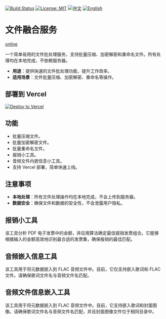 [![Build Status](https://github.com/DavidKk/vercel-file-fusion/actions/workflows/coverage.workflow.yml/badge.svg)](https://github.com/DavidKk/vercel-file-fusion/actions/workflows/coverage.workflow.yml) [![License: MIT](https://img.shields.io/badge/License-MIT-yellow.svg)](https://opensource.org/licenses/MIT) [![中文](https://img.shields.io/badge/%E6%96%87%E6%A1%A3-%E4%B8%AD%E6%96%87-green?style=flat-square&logo=docs)](https://github.com/DavidKk/vercel-file-fusion/blob/main/README.zh-CN.md) [![English](https://img.shields.io/badge/docs-English-green?style=flat-square&logo=docs)](https://github.com/DavidKk/vercel-file-fusion/blob/main/README.md)

# 文件融合服务

[online](https://vercel-file-fusion.vercel.app)

一个简单易用的文件批处理服务，支持批量压缩、加密解密和重命名文件。所有处理均在本地完成，不依赖服务器。

- **用途**：提供快速的文件批处理功能，提升工作效率。
- **适用场景**：文件批量压缩、加密解密、重命名等操作。

## 部署到 Vercel

[![Deploy to Vercel](https://vercel.com/button)](https://vercel.com/new/clone?repository-url=https%3A%2F%2Fgithub.com%2FYourUsername%2Fvercel-file-fusion)

## 功能

- 批量压缩文件。
- 批量加密解密文件。
- 批量重命名文件。
- 报销小工具。
- 音频文件内嵌信息小工具。
- 支持 Vercel 部署，简单快速上线。

## 注意事项

- **本地处理**：所有文件处理操作均在本地完成，不会上传到服务器。
- **数据安全**：确保文件和数据的安全性，不会泄露用户隐私。

## 报销小工具

该工具分析 PDF 电子发票中的金额，并应用算法确定最佳报销发票组合。它能够根据输入的金额高效地识别最合适的发票集，确保报销的最佳匹配。

## 音频嵌入信息工具

该工具用于将元数据嵌入到 FLAC 音频文件中。目前，它仅支持嵌入歌词和 FLAC 文件。请确保歌词文件名与音频文件名匹配。

## 音频文件信息嵌入工具

该工具用于将元数据嵌入到 FLAC 音频文件中。目前，它支持嵌入歌词和封面图像。请确保歌词文件名与音频文件名匹配，并且封面图像文件位于相同目录中。

